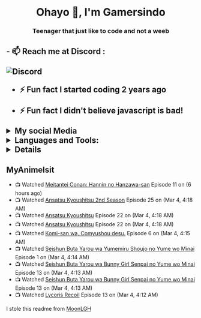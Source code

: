 <h1 align="center">Ohayo 👋, I'm Gamersindo</h1>
<h3 align="center">Teenager that just like to code and not a weeb</h3>


<h2> - 📫 Reach me at Discord : 
    
![Discord](https://lanyard.cnrad.dev/api/694370838719234151?idleMessage=Hello%20there!)
- ⚡ Fun fact **I started coding 2 years ago**

- ⚡ Fun fact **I didn't believe javascript is bad!**
<details>
    <summary>My social Media</summary>
    <p align="left">
      <p>Nothing yet!</p>
    </p>
</details>

<details>
    <summary align="left">Languages and Tools:</summary> <a
        href="https://nodejs.org" target="_blank"> <img
            src="https://raw.githubusercontent.com/devicons/devicon/master/icons/nodejs/nodejs-original-wordmark.svg"
            alt="nodejs" width="40" height="40" /> </a> <a href="https://www.python.org" target="_blank"> <img
            src="https://raw.githubusercontent.com/devicons/devicon/master/icons/python/python-original.svg"
            alt="python" width="40" height="40" /> </a> <a href="https://reactjs.org/" target="_blank"> <img
            src="https://raw.githubusercontent.com/devicons/devicon/master/icons/react/react-original-wordmark.svg"
            alt="react" width="40" height="40" /> </a> <a href="https://www.typescriptlang.org/" target="_blank">
  </details>
    
<details>
    <summary align="left">My accomplishments:</summary>
  <hr>
    <h2>Stats at github</h2>
    <img src="https://github-readme-stats.vercel.app/api?username=gamersindo1223&show_icons=true&theme=tokyonight" alt="Gamersindo"></a>
    <h2>Made my first api!</h2>
    <img src="https://github-readme-stats.vercel.app/api/pin/?username=gamersindo1223&repo=Api-genshincodelist" alt="Gamersindo"></a>
  </details>
 <h2>MyAnimelsit</h2>
<!-- MAL_ACTIVITY:start -->

- 📺 Watched [Meitantei Conan: Hannin no Hanzawa-san](https://MyAnimeList.net/anime.php?id=50010) Episode 11 on (6 hours ago)
- 📺 Watched [Ansatsu Kyoushitsu 2nd Season](https://MyAnimeList.net/anime.php?id=30654) Episode 25 on (Mar 4, 4:18 AM)
- 📺 Watched [Ansatsu Kyoushitsu](https://MyAnimeList.net/anime.php?id=24833) Episode 22 on (Mar 4, 4:18 AM)
- 📺 Watched [Ansatsu Kyoushitsu](https://MyAnimeList.net/anime.php?id=24833) Episode 22 on (Mar 4, 4:18 AM)
- 📺 Watched [Komi-san wa, Comyushou desu.](https://MyAnimeList.net/anime.php?id=48926) Episode 6 on (Mar 4, 4:15 AM)
- 📺 Watched [Seishun Buta Yarou wa Yumemiru Shoujo no Yume wo Minai](https://MyAnimeList.net/anime.php?id=38329) Episode 1 on (Mar 4, 4:14 AM)
- 📺 Watched [Seishun Buta Yarou wa Bunny Girl Senpai no Yume wo Minai](https://MyAnimeList.net/anime.php?id=37450) Episode 13 on (Mar 4, 4:13 AM)
- 📺 Watched [Seishun Buta Yarou wa Bunny Girl Senpai no Yume wo Minai](https://MyAnimeList.net/anime.php?id=37450) Episode 13 on (Mar 4, 4:13 AM)
- 📺 Watched [Lycoris Recoil](https://MyAnimeList.net/anime.php?id=50709) Episode 13 on (Mar 4, 4:12 AM)

<!-- MAL_ACTIVITY:end -->
<footer>
  <p>I stole this readme from  <a href="https://github.com/MoonLGH/MoonLGH/blob/main/README.md">MoonLGH</a></p>
</footer>
